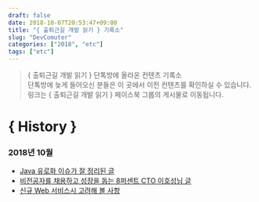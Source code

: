 ```yaml
---
draft: false
date: 2018-10-07T20:53:47+09:00
title: "{ 출퇴근길 개발 읽기 } 기록소"
slug: "DevComuter"
categories: ["2018", "etc"]
tags: ["etc"]
---
```


>{ 출퇴근길 개발 읽기 } 단톡방에 올라온 컨텐츠 기록소  
단톡방에 늦게 들어오신 분들은 이 곳에서 이전 컨텐츠를 확인하실 수 있습니다.  
링크는 { 출퇴근길 개발 읽기 } 페이스북 그룹의 게시물로 이동됩니다.  



# { History }
### 2018년 10월
- [Java 유로화 이슈가 잘 정리된 글](http://jsonobject.tistory.com/395)
- [비전공자를 채용하고 성장을 돕는 8퍼센트 CTO 이호성님 글](https://brunch.co.kr/@leehosung/12)
- [신규 Web 서비스시 고려해 볼 사항](http://kwonnam.pe.kr/wiki/web/%EC%8B%A0%EA%B7%9C%EC%84%9C%EB%B9%84%EC%8A%A4)